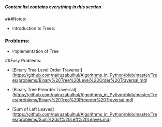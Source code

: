 ##### Content list contains everything in this section

###Notes:

- Introduction to Trees:


### Problems:

  - Implementation of Tree
  
  
  
  ##Easy Problems:
  
   - [Binary Tree Level Order Traversal] (https://github.com/nairuzabulhul/Algorithms_in_Python/blob/master/Trees/problems/Binary%20Tree%20Level%20Order%20Traversal.md) 
   
   - [Binary Tree Preorder Traversal] (https://github.com/nairuzabulhul/Algorithms_in_Python/blob/master/Trees/problems/Binary%20Tree%20Preorder%20Traversal.md)
   
   - [Sum of Left Leaves]
(https://github.com/nairuzabulhul/Algorithms_in_Python/blob/master/Trees/problems/Sum%20of%20Left%20Leaves.md)

  
  

